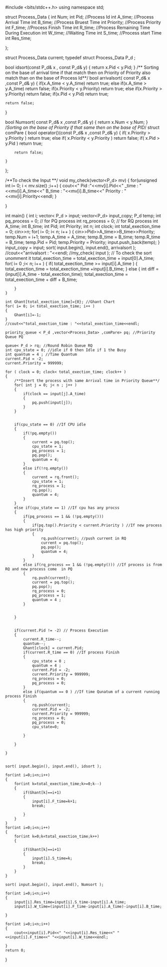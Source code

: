 #include <bits/stdc++.h>
using namespace std;

struct Process_Data
{
	int Num;
	int Pid;  //Process Id
	int A_time; //Process Arrival Time
	int B_time; //Process Bruest Time
	int Priority; //Process Priority
	int F_time; //Process Finish Time
	int R_time; //Process Remaining  Time During Execution
	int W_time; //Waiting Time
	int S_time; //Process start Time
	int Res_time;

};

struct Process_Data current;
typedef struct Process_Data P_d ;

bool idsort(const P_d& x , const P_d& y)
{
	return x.Pid < y.Pid;
}
/** Sorting on the base of arrival time if that match then on Priority of Priority also  match than on the base of Process Id**/
bool arrivalsort( const P_d& x ,const P_d& y)
{
	if(x.A_time < y.A_time)
		return true;
	else if(x.A_time > y.A_time)
		return false;
	if(x.Priority < y.Priority)
		return true;
	else if(x.Priority > y.Priority)
		return false;
	if(x.Pid < y.Pid)
		return true;

	return false;
}


bool Numsort( const P_d& x ,const P_d& y)
{
	return x.Num < y.Num;
}
/*Sorting on the base of Priority if that same then on the base of PID*/
struct comPare
{
	bool operator()(const P_d& x ,const P_d& y)
	{
		if( x.Priority > y.Priority )
			return true;
		else if( x.Priority < y.Priority )
			return false;
		if( x.Pid > y.Pid )
			return true;

		return false;
		
	}
	
};

/**To check the Input **/
void my_check(vector<P_d> mv)
{
	for(unsigned int i= 0; i < mv.size() ;i++)
	{
		cout<<" Pid :"<<mv[i].Pid<<" _time : "<<mv[i].A_time<<" B_time : "<<mv[i].B_time<<" Priority : "<<mv[i].Priority<<endl;
	}

}

int main()
{
	int i;
	vector< P_d > input;
	vector<P_d> input_copy;
	P_d temp;
	int pq_process = 0; // for PQ process
	int rq_process = 0; // for RQ process
	int A_time;
	int B_time;
	int Pid;
	int Priority;
	int n;
	int clock;
	int total_exection_time = 0;
	cin>>n;
	for( i= 0; i< n; i++ )
	{
		cin>>Pid>>A_time>>B_time>>Priority;
		temp.Num = i+1;
		temp.A_time = A_time;
		temp.B_time = B_time;
		temp.R_time = B_time;
		temp.Pid = Pid;
		temp.Priority = Priority;
		input.push_back(temp);
	}
	input_copy = input;
	sort( input.begin(), input.end(), arrivalsort );
    //cout<<"arrivalsort : "<<endl;
    //my_check( input ); // To check the sort unomment it
    total_exection_time = total_exection_time + input[0].A_time;
    for( i= 0 ;i< n; i++ )
    {
    	if( total_exection_time >= input[i].A_time )
    	{
    		total_exection_time = total_exection_time +input[i].B_time;
    	}
    	else
    	{
    		int diff = (input[i].A_time - total_exection_time);
    		total_exection_time = total_exection_time + diff + B_time;

    	}
    }

	int Ghant[total_exection_time]={0}; //Ghant Chart
	for( i= 0; i< total_exection_time; i++ )
	{
		Ghant[i]=-1;
	}
	//cout<<"total_exection_time : "<<total_exection_time<<endl;

	priority_queue < P_d ,vector<Process_Data> ,comPare> pq; //Priority Queue PQ

	queue< P_d > rq; //Round Robin Queue RQ
	int cpu_state = 0; //idle if 0 then Idle if 1 the Busy
	int quantum = 4 ; //Time Quantum
	current.Pid = -2;
	current.Priority = 999999;

	for ( clock = 0; clock< total_exection_time; clock++ )
	{
		/**Insert the process with same Arrival time in Priority Queue**/
		for( int j = 0; j< n ; j++ )
		{
			if(clock == input[j].A_time)
			{
				pq.push(input[j]);
			}
		}
		

		if(cpu_state == 0) //If CPU idle
		{
			if(!pq.empty())
			{
				current = pq.top();
				cpu_state = 1;
				pq_process = 1;
				pq.pop();
				quantum = 4; 
			}
			else if(!rq.empty())
			{
				current = rq.front();
				cpu_state = 1;
				rq_process = 1;
				rq.pop();
				quantum = 4;
			}
		}
		else if(cpu_state == 1) //If cpu has any procss
		{
			if(pq_process == 1 && (!pq.empty()))
			{
				if(pq.top().Priority < current.Priority ) //If new process has high priority
				{
					rq.push(current); //push current in RQ
					current = pq.top();
					pq.pop();
					quantum = 4; 
				}
			}
			else if(rq_process == 1 && (!pq.empty())) //If process is from RQ and new process come  in PQ
			{
				rq.push(current);
				current = pq.top();
				pq.pop();
				rq_process = 0;
				pq_process = 1;
				quantum = 4 ;
			}
			

		}


		if(current.Pid != -2) // Process Execution
		{
			current.R_time--;
			quantum--;
			Ghant[clock] = current.Pid;
			if(current.R_time == 0) //If process Finish
			{
				cpu_state = 0 ;
				quantum = 4 ;
				current.Pid = -2;
				current.Priority = 999999;
				rq_process = 0;
				pq_process = 0;
			}
			else if(quantum == 0 ) //If time Qunatum of a current running process Finish
			{
				rq.push(current);
				current.Pid = -2;
				current.Priority = 999999;
				rq_process = 0;
				pq_process = 0;
				cpu_state=0;

			}

		}
		
	}


	sort( input.begin(), input.end(), idsort );
	
	for(int i=0;i<n;i++)
	{
		for(int k=total_exection_time;k>=0;k--)
		{
			if(Ghant[k]==i+1)
			{
				input[i].F_time=k+1;
				break;

			}
		}
	}
	for(int i=0;i<n;i++)
	{
		for(int k=0;k<total_exection_time;k++)
		{

			if(Ghant[k]==i+1)
			{
				input[i].S_time=k;
				break;
			}
		}
	}
	
	sort( input.begin(), input.end(), Numsort );

	for(int i=0;i<n;i++)
	{
		input[i].Res_time=input[i].S_time-input[i].A_time;
		input[i].W_time=(input[i].F_time-input[i].A_time)-input[i].B_time;

	}
	
	for(int i=0;i<n;i++)
	{
		cout<<input[i].Pid<<" "<<input[i].Res_time<<" "<<input[i].F_time<<" "<<input[i].W_time<<endl;
		
	}	
	return 0;
}
